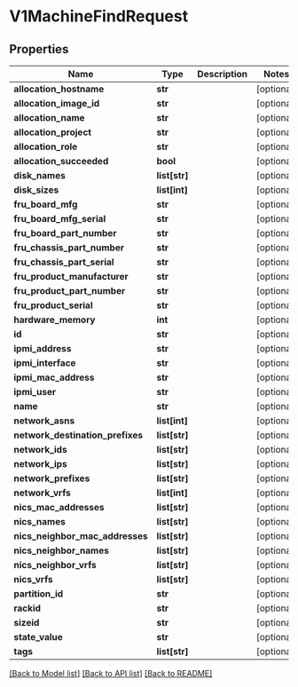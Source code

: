 # V1MachineFindRequest

## Properties
Name | Type | Description | Notes
------------ | ------------- | ------------- | -------------
**allocation_hostname** | **str** |  | [optional] 
**allocation_image_id** | **str** |  | [optional] 
**allocation_name** | **str** |  | [optional] 
**allocation_project** | **str** |  | [optional] 
**allocation_role** | **str** |  | [optional] 
**allocation_succeeded** | **bool** |  | [optional] 
**disk_names** | **list[str]** |  | [optional] 
**disk_sizes** | **list[int]** |  | [optional] 
**fru_board_mfg** | **str** |  | [optional] 
**fru_board_mfg_serial** | **str** |  | [optional] 
**fru_board_part_number** | **str** |  | [optional] 
**fru_chassis_part_number** | **str** |  | [optional] 
**fru_chassis_part_serial** | **str** |  | [optional] 
**fru_product_manufacturer** | **str** |  | [optional] 
**fru_product_part_number** | **str** |  | [optional] 
**fru_product_serial** | **str** |  | [optional] 
**hardware_memory** | **int** |  | [optional] 
**id** | **str** |  | [optional] 
**ipmi_address** | **str** |  | [optional] 
**ipmi_interface** | **str** |  | [optional] 
**ipmi_mac_address** | **str** |  | [optional] 
**ipmi_user** | **str** |  | [optional] 
**name** | **str** |  | [optional] 
**network_asns** | **list[int]** |  | [optional] 
**network_destination_prefixes** | **list[str]** |  | [optional] 
**network_ids** | **list[str]** |  | [optional] 
**network_ips** | **list[str]** |  | [optional] 
**network_prefixes** | **list[str]** |  | [optional] 
**network_vrfs** | **list[int]** |  | [optional] 
**nics_mac_addresses** | **list[str]** |  | [optional] 
**nics_names** | **list[str]** |  | [optional] 
**nics_neighbor_mac_addresses** | **list[str]** |  | [optional] 
**nics_neighbor_names** | **list[str]** |  | [optional] 
**nics_neighbor_vrfs** | **list[str]** |  | [optional] 
**nics_vrfs** | **list[str]** |  | [optional] 
**partition_id** | **str** |  | [optional] 
**rackid** | **str** |  | [optional] 
**sizeid** | **str** |  | [optional] 
**state_value** | **str** |  | [optional] 
**tags** | **list[str]** |  | [optional] 

[[Back to Model list]](../README.md#documentation-for-models) [[Back to API list]](../README.md#documentation-for-api-endpoints) [[Back to README]](../README.md)


